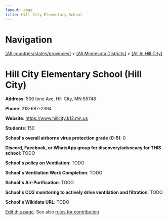 ```yaml
---
layout: page
title: Hill City Elementary School
---
```

# Navigation

[[All countries/states/provinces]](../../..) > [[All Minnesota Districts]](../..) > [[All In Hill City]](..)

# Hill City Elementary School (Hill City)

**Address**: 500 Ione Ave, Hill City, MN 55748

**Phone**: 218-697-2394

**Website**: <https://www.hillcity.k12.mn.us>

**Students**: 150

**School's overall airborne virus protection grade (0-5)**: 0

**Discord, Facebook, or WhatsApp group for discovery/advocacy for THIS school**: TODO

**School's policy on Ventilation**: TODO

**School's Ventilation Work Completion**: TODO

**School's Air-Purification**: TODO

**School's CO2 monitoring to actively drive ventilation and filtration**: TODO

**School's Wikidata URL**: TODO


[Edit this page](https://github.com/ventilate-schools/MN/edit/main/./Hill_City/Hill_City_Elementary_School.md). See also [rules for contribution](../../../contribution-rules/)